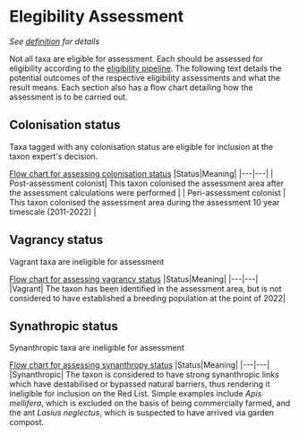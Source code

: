 # Elegibility Assessment
*See [definition](../../glossary.md#eligibility-assessment) for details*

Not all taxa are eligible for assessment. Each should be assessed for eligibility according to the [eligibility pipeline](../../diagrams/eligibility_pipeline.drawio.svg). The following text details the potential outcomes of the respective eligibility assessments and what the result means. Each section also has a flow chart detailing how the assessment is to be carried out.

## Colonisation status
Taxa tagged with any colonisation status are eligible for inclusion at the taxon expert's decision.

[Flow chart for assessing colonisation status](../../diagrams/eligibility_colonisation.drawio.svg)
|Status|Meaning|
|---|---|
| Post-assessment colonist| This taxon colonised the assessment area after the assessment calculations were performed |
| Peri-assessment colonist | This taxon colonised the assessment area during the assessment 10 year timescale (2011-2022) |

## Vagrancy status
Vagrant taxa are ineligible for assessment

[Flow chart for assessing vagrancy status](../../diagrams/eligibility_vagrancy.drawio.svg)
|Status|Meaning|
|---|---|
|Vagrant| The taxon has been identified in the assessment area, but is not considered to have established a breeding population at the point of 2022|

## Synathropic status
Synanthropic taxa are ineligible for assessment

[Flow chart for assessing synanthropy status](../../diagrams/eligibility_synathropy.drawio.svg)
|Status|Meaning|
|---|---|
|Synanthropic| The taxon is considered to have strong synanthropic links which have destabilised or bypassed natural barriers, thus rendering it ineligible for inclusion on the Red List. Simple examples include *Apis mellifera*, which is excluded on the basis of being commercially farmed, and the ant *Lasius neglectus*, which is suspected to have arrived via garden compost.